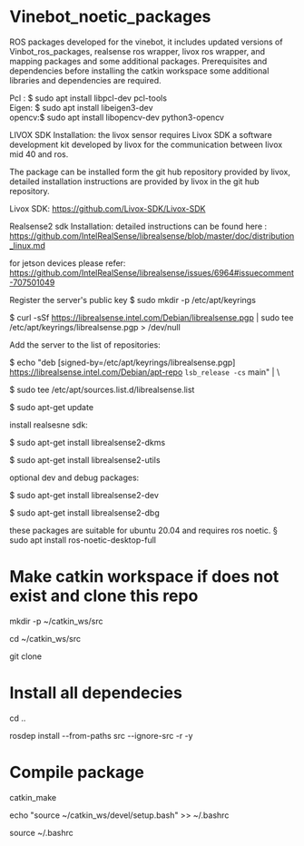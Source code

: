 # Vinebot_noetic_packages
ROS packages developed for the vinebot, it includes updated versions of Vinbot_ros_packages, realsense ros wrapper, livox ros wrapper, and mapping packages and some additional packages. 
Prerequisites and dependencies 
before installing the catkin workspace some additional libraries and dependencies are required. 

Pcl :  $ sudo apt install libpcl-dev  pcl-tools       
Eigen: $ sudo apt install libeigen3-dev               
opencv:$ sudo apt install libopencv-dev python3-opencv

LIVOX SDK Installation: 
the livox sensor requires Livox SDK a software development kit developed by livox for the communication between livox mid 40 and ros.

The package can be installed form the git hub repository provided by livox, detailed installation instructions are provided by livox in the git hub repository.

Livox SDK: https://github.com/Livox-SDK/Livox-SDK


Realsense2 sdk Installation:
detailed instructions can be found here : https://github.com/IntelRealSense/librealsense/blob/master/doc/distribution_linux.md

for jetson devices please refer: https://github.com/IntelRealSense/librealsense/issues/6964#issuecomment-707501049

Register the server's public key
$ sudo mkdir -p /etc/apt/keyrings

$ curl -sSf https://librealsense.intel.com/Debian/librealsense.pgp | sudo tee /etc/apt/keyrings/librealsense.pgp > /dev/null

Add the server to the list of repositories:

$ echo "deb [signed-by=/etc/apt/keyrings/librealsense.pgp] https://librealsense.intel.com/Debian/apt-repo `lsb_release -cs` main" | \

$ sudo tee /etc/apt/sources.list.d/librealsense.list

$ sudo apt-get update

install realsesne sdk:

$ sudo apt-get install librealsense2-dkms

$ sudo apt-get install librealsense2-utils

optional dev and debug packages:

$ sudo apt-get install librealsense2-dev

$ sudo apt-get install librealsense2-dbg


these packages are suitable for ubuntu 20.04 and requires ros noetic.
§ sudo apt install ros-noetic-desktop-full


# Make catkin workspace if does not exist and clone this repo


mkdir -p ~/catkin_ws/src

cd ~/catkin_ws/src

git clone 

# Install all dependecies

cd ..

rosdep install --from-paths src --ignore-src -r -y

# Compile package

catkin_make

echo "source ~/catkin_ws/devel/setup.bash" >> ~/.bashrc

source ~/.bashrc




